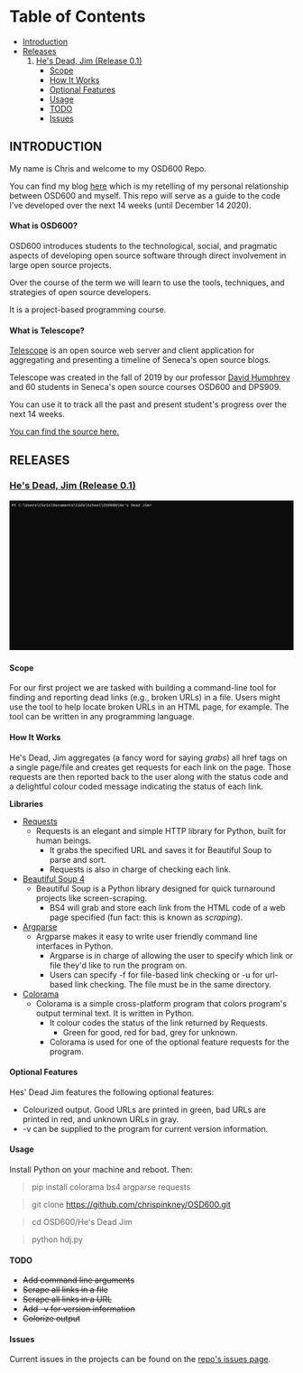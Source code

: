 # Table of Contents
 - [Introduction](#INTRODUCTION)
 - [Releases](#releases)
    1. [He's Dead, Jim (Release 0.1)](#hes-dead-jim-release-01)
		 - [Scope](#scope)
		 - [How It Works](#how-it-works)
		 - [Optional Features](#optional-features)
		 - [Usage](#usage)
		 - [TODO](#todo)
		 - [Issues](#issues)

## INTRODUCTION
My name is Chris and welcome to my OSD600 Repo.

You can find my blog [here](https://dev.to/chrispinkney) which is my retelling of my personal relationship between OSD600 and myself. This repo will serve as a guide to the code I've developed over the next 14 weeks (until December 14 2020).

#### What is OSD600?
OSD600 introduces students to the technological, social, and pragmatic aspects of developing open source software through direct involvement in large open source projects.

Over the course of the term we will learn to use the tools, techniques, and strategies of open source developers.

It is a project-based programming course.

#### What is Telescope?
[Telescope](https://telescope.cdot.systems/) is an open source web server and client application for aggregating and presenting a timeline of Seneca's open source blogs.

Telescope was created in the fall of 2019 by our professor [David Humphrey](https://blog.humphd.org/) and 60 students in Seneca's open source courses OSD600 and DPS909.

You can use it to track all the past and present student's progress over the next 14 weeks.

[You can find the source here.](https://github.com/Seneca-CDOT/telescope)

## RELEASES
### [He's Dead, Jim (Release 0.1)](https://github.com/chrispinkney/OSD600/tree/master/He%27s%20Dead%20Jim)
<p align="center">
  <img src="./assets/hdj/hdj.gif" alt="He's Dead, Jim" width="738">
</p>

#### Scope
For our first project we are tasked with building a command-line tool for finding and reporting dead links (e.g., broken URLs) in a file. Users might use the tool to help locate broken URLs in an HTML page, for example. The tool can be written in any programming language.

#### How It Works
He's Dead, Jim aggregates (a fancy word for saying *grabs*) all href tags on a single page/file and creates get requests for each link on the page. Those requests are then reported back to the user along with the status code and a delightful colour coded message indicating the status of each link.

**Libraries**
 - [Requests](https://requests.readthedocs.io/en/master/)
	 - Requests is an elegant and simple HTTP library for Python, built for human beings.
		 - It grabs the specified URL and saves it for Beautiful Soup to parse and sort.
		 - Requests is also in charge of checking each link.
 - [Beautiful Soup 4](https://www.crummy.com/software/BeautifulSoup/)
	 - Beautiful Soup is a Python library designed for quick turnaround projects like screen-scraping.
		 - BS4 will grab and store each link from the HTML code of a web page specified (fun fact: this is known as *scraping*).
 - [Argparse](https://github.com/ThomasWaldmann/argparse/)
	 - Argparse makes it easy to write user friendly command line interfaces in Python.
		 - Argparse is in charge of allowing the user to specify which link or file they'd like to run the program on.
		 - Users can specify -f for file-based link checking or -u for url-based link checking. The file must be in the same directory.
 - [Colorama](https://github.com/tartley/colorama)
	 - Colorama is a simple cross-platform program that colors program's output terminal text. It is written in Python.
		 - It colour codes the status of the link returned by Requests.
			 - Green for good, red for bad, grey for unknown.
		 - Colorama is used for one of the optional feature requests for the program.
#### Optional Features
Hes' Dead Jim features the following optional features:
 - Colourized output. Good URLs are printed in green, bad URLs are printed in red, and unknown URLs in gray.
 - -v can be supplied to the program for current version information.
#### Usage
Install Python on your machine and reboot. Then:

> pip install colorama bs4 argparse requests

> git clone https://github.com/chrispinkney/OSD600.git

> cd OSD600/He's Dead Jim

> python hdj.py

#### TODO
 - ~~Add command line arguments~~
 - ~~Scrape all links in a file~~
 - ~~Scrape all links in a URL~~
 - ~~Add -v for version information~~
 - ~~Colorize output~~
 
#### Issues
Current issues in the projects can be found on the [repo's issues page](https://github.com/chrispinkney/OSD600/issues).
